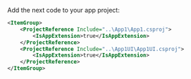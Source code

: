 Add the next code to your app project:

```xml
<ItemGroup>
    <ProjectReference Include="..\App1\App1.csproj">
        <IsAppExtension>true</IsAppExtension>
    </ProjectReference>
    <ProjectReference Include="..\App1UI\App1UI.csproj">
        <IsAppExtension>true</IsAppExtension>
    </ProjectReference>
</ItemGroup>
```